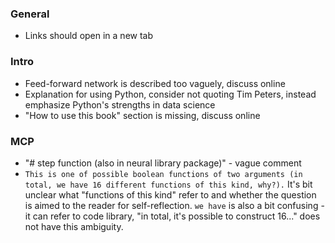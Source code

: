 ### General
* Links should open in a new tab

### Intro
* Feed-forward network is described too vaguely, discuss online
* Explanation for using Python, consider not quoting Tim Peters, instead emphasize Python's strengths in data science
* "How to use this book" section is missing, discuss online

### MCP
* "# step function (also in neural library package)" - vague comment
* `This is one of possible boolean functions of two arguments (in total, we have 16 different functions of this kind, why?).`
  It's bit unclear what "functions of this kind" refer to and whether the question is aimed to the reader for self-reflection. 
  `we have` is also a bit confusing - it can refer to code library, "in total, it's possible to construct 16..." does not have this ambiguity.

